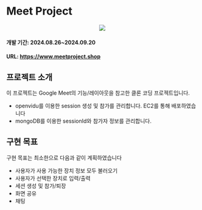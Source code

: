 # Meet Project

<p align="center">
  <img src='https://github.com/user-attachments/assets/7166b841-24e8-456c-8222-698226b00ed0'/>
</p>

#### 개발 기간: 2024.08.26~2024.09.20 </br>
#### URL: https://www.meetproject.shop

## 프로젝트 소개
이 프로젝트는 Google Meet의 기능/레이아웃을 참고한 클론 코딩 프로젝트입니다.<br>

- openvidu를 이용한 session 생성 및 참가를 관리합니다. EC2를 통해 배포하였습니다
- mongoDB를 이용한 sessionId와 참가자 정보를 관리합니다.

## 구현 목표
구현 목표는 최소한으로 다음과 같이 계획하였습니다<br>
- 사용자가 사용 가능한 장치 정보 모두 불러오기
- 사용자가 선택한 장치로 입력/출력
- 세션 생성 및 참가/퇴장
- 화면 공유
- 채팅
